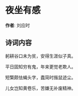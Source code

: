 # 夜坐有感

**作者**: 刘应时

## 诗词内容

躬耕谷口未为贫，安得生涯似子真。

平日固知穷有鬼，年来更觉老欺人。

短檠颇怯蝇头字，蠹简时揩鼠迹尘。

儿女岂知黄卷乐，苦嫌无补废精神。

